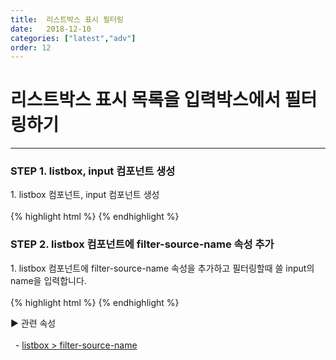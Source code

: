 ```yaml
---
title:  리스트박스 표시 필터링
date:   2018-12-10
categories: ["latest","adv"]
order: 12
---
```


리스트박스 표시 목록을 입력박스에서 필터링하기
===

---

### STEP 1. listbox, input 컴포넌트 생성
<div>1. listbox 컴포넌트, input 컴포넌트 생성</div>
<br>
{% highlight html %}
<script>
    var jsondata = [
        {text : 'input', value : 'iValue'},
        {text : 'picker', value : 'pValue'},
        {text : 'radio', value : 'rValue'},
        {text : 'select', value : 'sValue'}
    ];
</script>
<sbux-input id="filterInput1" name="filterInput1" uitype="text"></sbux-input>
<sbux-listbox id="sbIdx1_1" name="sbTagNm1_1" uitype="single" jsondata-ref="jsondata"></sbux-listbox>
{% endhighlight %}

### STEP 2. listbox 컴포넌트에 filter-source-name 속성 추가
<div>1. listbox 컴포넌트에 filter-source-name 속성을 추가하고 필터링할때 쓸 input의 name을 입력합니다.</div>
<br>
{% highlight html %}
<script>
    var jsondata = [
        {text : 'input', value : 'iValue'},
        {text : 'picker', value : 'pValue'},
        {text : 'radio', value : 'rValue'},
        {text : 'select', value : 'sValue'}
    ];
</script>
<sbux-input id="filterInput1" name="filterInput1" uitype="text"></sbux-input>
<sbux-listbox id="sbIdx1_1" name="sbTagNm1_1" uitype="single" jsondata-ref="jsondata" filter-source-name="filterInput1"></sbux-listbox>
{% endhighlight %}

<sbux-tabs id="explainTab" name="explainTab" uitype="normal" title-target-id-array="exTab1" 
           title-text-array="설명">
</sbux-tabs>
<div class="tab-content">
    <div id="exTab1">
        ▶ 관련 속성<br><br>
        &nbsp;&nbsp;- <a href="https://softbowllab.github.io/sbux/attribute/latest/listbox.filtersourcename#listbox" target="_blank">listbox > filter-source-name</a><br>
    </div>
</div>